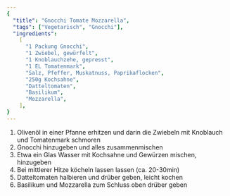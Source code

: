 ```yaml
---
{
  "title": "Gnocchi Tomate Mozzarella",
  "tags": ["Vegetarisch", "Gnocchi"],
  "ingredients":
    [
      "1 Packung Gnocchi",
      "1 Zwiebel, gewürfelt",
      "1 Knoblauchzehe, gepresst",
      "1 EL Tomatenmark",
      "Salz, Pfeffer, Muskatnuss, Paprikaflocken",
      "250g Kochsahne",
      "Datteltomaten",
      "Basilikum",
      "Mozzarella",
    ],
}
---
```


1. Olivenöl in einer Pfanne erhitzen und darin die Zwiebeln mit Knoblauch und
   Tomatenmark schmoren
2. Gnocchi hinzugeben und alles zusammenmischen
3. Etwa ein Glas Wasser mit Kochsahne und Gewürzen mischen, hinzugeben
4. Bei mittlerer Hitze köcheln lassen lassen (ca. 20-30min)
5. Datteltomaten halbieren und drüber geben, leicht kochen
6. Basilikum und Mozzarella zum Schluss oben drüber geben
